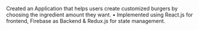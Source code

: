 Created an Application that helps users create customized burgers by choosing the ingredient amount they want.
• Implemented using React.js for frontend, Firebase as Backend & Redux.js for state management.
